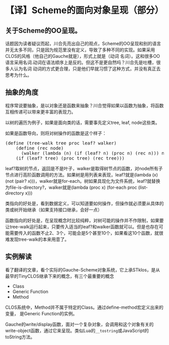 【译】Scheme的面向对象呈现（部分）
====
关于Scheme的OO呈现。
----
话题因为读者疑议而起，川合先亮出自己的观点，Scheme的OO呈现和别的语言并无太多不同，只是因为规范里没有定义，导致了多种不同的实现。如果采用CLOS的风格（他自己的Gauche就是），形式上就是（动词 名词）。这和很多OO语言采用名词.动词在语法顺序上是反的。但这不是更自然吗？川合先是吐槽，很多人认为名词 动词的方式更合理，只是他们早就习惯了这种方式，并没有真正去思考为什么。

抽象的角度
----
程序常说要抽象，是以对象还是函数来抽象？川合觉得如果以函数为抽象，将函数互相传递可以带来更丰富的表现力。

以树的遍历为例子，如果是面向类的话，需要事先定义tree, leaf, node这些类。

如果是函数导向，则将对树操作的函数是这个样子：
<pre>
(define (tree-walk tree proc leaf? walker)
    (define (rec node)
      (walker (lambda (n) (if (leaf? n) (proc n) (rec n))) node))
    (if (leaf? tree) (proc tree) (rec tree)))
</pre>
leaf?取树的节点，返回是不是叶子，walker是取得树节点的函数，对node所有子节点进行高阶函数调用的方法。如果树是用列表来表现，leaf?就是(lambda (x) (not (pair? x)))，walker就是for-each。树如果具现化为文件系统，leaf?就替换为file-is-directory?，walker就是(lambda (proc x) (for-each proc (list-directory x)))

类指向的好处是，看到数据定义，可以知道要如何操作，但操作就必须要从具体的类或树开始继承（如果支持接口继承，会好一点）

函数指向的好处是，在呈现概念时比较纯粹，对树可能的操作并不作限制，如果要让tree-walk运行起来，只要传入适当的leaf?和walker函数就可以。但是也存在可能需要传入的函数不止2、3个，可能会是5个甚至10个，如果看这10个函数，就很难发现tree-walk的本来用意了。

实例解读
----
看了翻译的文章，看个实际的Gauche-Scheme对象系统，它上承STklos，是从最早的TinyCLOS继承下来的概念，有三个最重要的概念

* Class
* Generic Function
* Method

CLOS系统中，Method并不属于特定的Class。通过define-method宏定义出来的变量，
是Generic Function的实例。

Gauche的write/display函数，面对一个复杂对象，会调用和这个对象有关的
write-object函数，通过它来呈现。类似Lua的`__tostring`或JavaScript的toString方法。